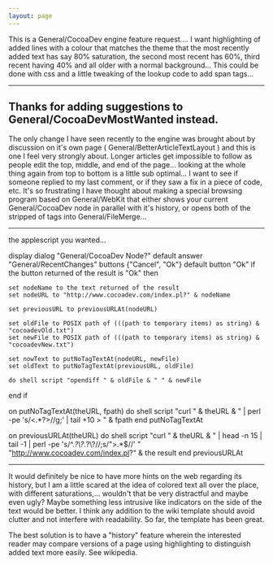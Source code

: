 ```yaml
---
layout: page
---
```


This is a General/CocoaDev engine feature request.... I want highlighting of added lines with a colour that matches the theme that the most recently added text has say 80% saturation, the second most recent has 60%, third recent having 40%  and all older with a normal background...  This could be done with css and a little tweaking of the lookup code to add span tags...

----
Thanks for adding suggestions to General/CocoaDevMostWanted instead.
----
The only change I have seen recently to the engine was brought about by discussion on it's own page ( General/BetterArticleTextLayout ) and this is one I feel very strongly about.  Longer articles get impossible to follow as people edit the top, middle, and end of the page... looking at the whole thing again from top to bottom is a little sub optimal...  I want to see if someone replied to my last comment, or if they saw a fix in a piece of code, etc. It's so frustrating I have thought about making a special browsing program based on General/WebKit that either shows your current General/CocoaDev node in parallel with it's history, or opens both of the stripped of tags into General/FileMerge...

----

the applescript you wanted...

    
display dialog "General/CocoaDev Node?" default answer "General/RecentChanges" buttons {"Cancel", "Ok"} default button "Ok"
if the button returned of the result is "Ok" then
	
	set nodeName to the text returned of the result
	set nodeURL to "http://www.cocoadev.com/index.pl?" & nodeName
	
	set previousURL to previousURLAt(nodeURL)
	
	set oldFile to POSIX path of (((path to temporary items) as string) & "cocoadevOld.txt")
	set newFile to POSIX path of (((path to temporary items) as string) & "cocoadevNew.txt")
	
	set nowText to putNoTagTextAt(nodeURL, newFile)
	set oldText to putNoTagTextAt(previousURL, oldFile)
	
	do shell script "opendiff " & oldFile & " " & newFile
	
end if

on putNoTagTextAt(theURL, fpath)
	do shell script "curl " & theURL & " | perl -pe 's/<.*?>//g;' | tail +10 > " & fpath
end putNoTagTextAt

on previousURLAt(theURL)
	do shell script "curl " & theURL & " | head -n 15 | tail -1 | perl -pe 's/^.*?\\?.*?\\?//;s/\">.*$//' "
	"http://www.cocoadev.com/index.pl?" & the result
end previousURLAt


----
It would definitely be nice to have more hints on the web regarding its history, but I am a little scared at the idea of colored text all over the place, with different saturations,... wouldn't that be very distractful and maybe even ugly? Maybe something less intrusive like indicators on the side of the text would be better. I think any addition to the wiki template should avoid clutter and not interfere with readability. So far, the template has been great.

The best solution is to have a "history" feature wherein the interested reader may compare versions of a page using highlighting to distinguish added text more easily. See wikipedia.